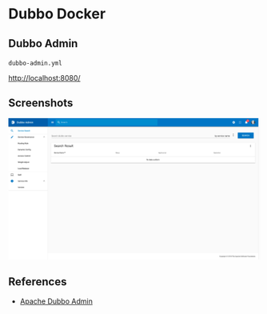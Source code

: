 # Dubbo Docker

## Dubbo Admin
`dubbo-admin.yml`

[http://localhost:8080/](http://localhost:8080/)

## Screenshots
![](https://raw.githubusercontent.com/apache/dubbo-admin/develop/doc/images/index.png)

## References
- [Apache Dubbo Admin](https://hub.docker.com/r/apache/dubbo-admin)